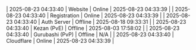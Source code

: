 | 2025-08-23 04:33:40 | Website | Online | 2025-08-23 04:33:39 |
| 2025-08-23 04:33:40 | Registration | Online | 2025-08-23 04:33:39 |
| 2025-08-23 04:33:40 | Auth Server | Offline | 2025-08-18 09:33:31 |
| 2025-08-23 04:33:40 | Kezan (PvE) | Offline | 2025-08-03 17:58:02 |
| 2025-08-23 04:33:40 | Gurubashi (PvP) | Offline | N/A |
| 2025-08-23 04:33:40 | Cloudflare | Online | 2025-08-23 04:33:39 |
